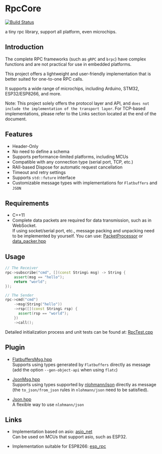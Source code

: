 # RpcCore

[![Build Status](https://github.com/shuai132/RpcCore/workflows/build/badge.svg)](https://github.com/shuai132/RpcCore/actions?workflow=build)

a tiny rpc library, support all platform, even microchips.

## Introduction

The complete RPC frameworks (such as `gRPC` and `brpc`) have complex functions
and are not practical for use in embedded platforms.

This project offers a lightweight and user-friendly implementation that is better suited for one-to-one RPC calls.

It supports a wide range of microchips, including Arduino, STM32, ESP32/ESP8266, and more.

Note:
This project solely offers the protocol layer and API,
and `does not include the implementation of the transport layer`.
For TCP-based implementations, please refer to the Links section located at the end of the document.

## Features

* Header-Only
* No need to define a schema
* Supports performance-limited platforms, including MCUs
* Compatible with any connection type (serial port, TCP, etc.)
* RAII-based Dispose for automatic request cancellation
* Timeout and retry settings
* Supports `std::future` interface
* Customizable message types with implementations for `Flatbuffers` and `JSON`

## Requirements

* C++11
* Complete data packets are required for data transmission, such as in WebSocket.  
  If using socket/serial port, etc.,
  message packing and unpacking need to be implemented by yourself. You can use:
  [PacketProcessor](https://github.com/shuai132/PacketProcessor)
  or
  [data_packer.hpp](https://github.com/shuai132/esp_rpc/blob/main/data_packer.hpp)

## Usage

```c++
// The Receiver
rpc->subscribe("cmd", [](const String& msg) -> String {
    assert(msg == "hello");
    return "world";
});

// The Sender
rpc->cmd("cmd")
    ->msg(String("hello"))
    ->rsp([](const String& rsp) {
      assert(rsp == "world");
    })
    ->call();
```

Detailed initialization process and unit tests can be found at: [RpcTest.cpp](test/RpcTest.cpp)

## Plugin

* [FlatbuffersMsg.hpp](./plugin/FlatbuffersMsg.hpp)  
  Supports using types generated by `Flatbuffers` directly as message  
  (add the option `--gen-object-api` when using `flatc`)


* [JsonMsg.hpp](./plugin/JsonMsg.hpp)  
  Supports using types supported by [nlohmann/json](https://github.com/nlohmann/json) directly as message  
  (the `to_json/from_json` rules in `nlohmann/json` need to be satisfied).


* [Json.hpp](./plugin/Json.hpp)  
  A flexible way to use `nlohmann/json`

## Links

* Implementation based on asio: [asio_net](https://github.com/shuai132/asio_net)  
  Can be used on MCUs that support asio, such as ESP32.


* Implementation suitable for ESP8266: [esp_rpc](https://github.com/shuai132/esp_rpc)
